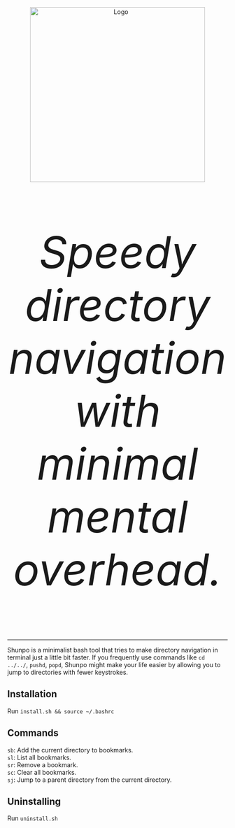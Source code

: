 <div align="center">
  <img src="https://github.com/user-attachments/assets/fbdf0831-0d6a-495d-bdbf-c0aaa28bff6c" alt="Logo" width="400">
  <p style="font-size: 100px;"><i>Speedy directory navigation with minimal mental overhead.</i></p>
</div>

----
Shunpo is a minimalist bash tool that tries to make directory navigation in terminal just a little bit faster.
If you frequently use commands like `cd ../../`, `pushd`, `popd`, Shunpo might make your life easier by allowing you to jump to directories with fewer keystrokes.

Installation
----
Run `install.sh && source ~/.bashrc`

Commands
----
`sb`: Add the current directory to bookmarks.  
`sl`: List all bookmarks.  
`sr`: Remove a bookmark.  
`sc`: Clear all bookmarks.  
`sj`: Jump to a parent directory from the current directory.

Uninstalling
----
Run `uninstall.sh`

